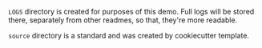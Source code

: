 `LOGS` directory is created for purposes of this demo. Full logs will be stored
there, separately from other readmes, so that, they're more readable.

`source` directory is a standard and was created by cookiecutter template.

